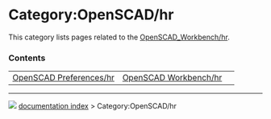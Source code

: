 # Category:OpenSCAD/hr
This category lists pages related to the [OpenSCAD_Workbench/hr](OpenSCAD_Workbench/hr.md).

### Contents

|     |     |     |
| --- | --- | --- |
| [OpenSCAD Preferences/hr](OpenSCAD_Preferences/hr.md) | [OpenSCAD Workbench/hr](OpenSCAD_Workbench/hr.md) |



---
![](images/Right_arrow.png) [documentation index](../README.md) > Category:OpenSCAD/hr
